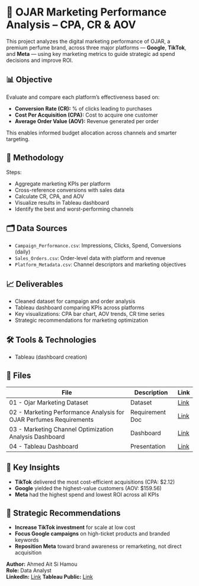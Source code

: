 # 🧴 OJAR Marketing Performance Analysis – CPA, CR & AOV 

This project analyzes the digital marketing performance of OJAR, a premium perfume brand, across three major platforms — **Google**, **TikTok**, and **Meta** — using key marketing metrics to guide strategic ad spend decisions and improve ROI.

## 📊 Objective  
Evaluate and compare each platform’s effectiveness based on:
- **Conversion Rate (CR):** % of clicks leading to purchases
- **Cost Per Acquisition (CPA):** Cost to acquire one customer
- **Average Order Value (AOV):** Revenue generated per order

This enables informed budget allocation across channels and smarter targeting.

## 🧠 Methodology  
Steps:
- Aggregate marketing KPIs per platform
- Cross-reference conversions with sales data
- Calculate CR, CPA, and AOV
- Visualize results in Tableau dashboard
- Identify the best and worst-performing channels

## 🗂️ Data Sources  
- `Campaign_Performance.csv`: Impressions, Clicks, Spend, Conversions (daily)  
- `Sales_Orders.csv`: Order-level data with platform and revenue  
- `Platform_Metadata.csv`: Channel descriptors and marketing objectives  

## 📈 Deliverables  
- Cleaned dataset for campaign and order analysis  
- Tableau dashboard comparing KPIs across platforms  
- Key visualizations: CPA bar chart, AOV trends, CR time series  
- Strategic recommendations for marketing optimization  

## 🛠️ Tools & Technologies  
- Tableau (dashboard creation)

## 📁 Files  
| File | Description | Link |
|---|-------------|------|
| 01 - Ojar Marketing Dataset	 | Dataset	 | [Link](https://drive.google.com/drive/folders/1npJezwEJ0Qj6AtK539fE3t4c_kSLEszg?usp=sharing) |
| 02 - Marketing Performance Analysis for OJAR Perfumes Requirements | Requirement Doc	 | [Link](https://docs.google.com/document/d/1MitDQxcL-HUfEml_R7ENEAgSXxQvOvI3/edit?usp=sharing&ouid=109021823672467213520&rtpof=true&sd=true) |
| 03 - Marketing Channel Optimization Analysis Dashboard | Dashboard |[Link](https://public.tableau.com/app/profile/ahmed.aitsihamou/viz/03-OjarDashboard/Dashboard1) |
| 04 - Tableau Dashboard | Presentation | [Link](https://docs.google.com/presentation/d/1Qnm3IA0Oh5R8uf5Y99yXYLWThWcV0HCEYLLuYtivPLw/edit?usp=sharing) |

## 📌 Key Insights  
- **TikTok** delivered the most cost-efficient acquisitions (CPA: $2.12)  
- **Google** yielded the highest-value customers (AOV: $159.56)  
- **Meta** had the highest spend and lowest ROI across all KPIs  

## 📢 Strategic Recommendations  
- **Increase TikTok investment** for scale at low cost  
- **Focus Google campaigns** on high-ticket products and branded keywords  
- **Reposition Meta** toward brand awareness or remarketing, not direct acquisition  

**Author:** Ahmed Ait Si Hamou  
**Role:** Data Analyst  
**LinkedIn:** [Link](https://www.linkedin.com/in/ahmedaitsihamou/)
**Tableau Public:** [Link](https://public.tableau.com/app/profile/ahmed.aitsihamou/vizzes)
 
